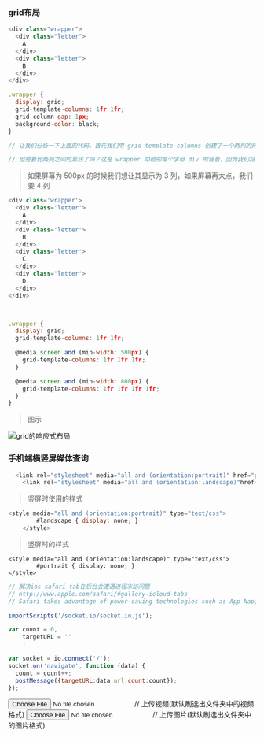 
### grid布局
```js
<div class="wrapper">
  <div class="letter">
    A
  </div>
  <div class="letter">
    B
  </div>
</div>

.wrapper {
  display: grid;
  grid-template-columns: 1fr 1fr;
  grid-column-gap: 1px;
  background-color: black;
}

// 让我们分析一下上面的代码。首先我们用 grid-template-columns 创建了一个两列的网格，如果你以前没见过这样的，那 1fr 可能看起来比较奇怪 ，但它是有效的 CSS 单元，可以将每一列都列为我们网格的一小部分

// 但是看到两列之间的黑线了吗？这是 wrapper 勾勒的每个字母 div 的背景，因为我们将 grid-column-gap 设置为了 1px。通常，我们会设置更大的距离，尤其是对于两个相邻的文本框来说。但在本例中，1px 就足够了。
```

> 如果屏幕为 500px 的时候我们想让其显示为 3 列，如果屏幕再大点，我们要 4 列

```js
<div class='wrapper'>
  <div class='letter'>
    A
  </div>
  <div class='letter'>
    B
  </div>
  <div class='letter'>
    C
  </div>
  <div class='letter'>
    D
  </div>
</div>



.wrapper {
  display: grid;
  grid-template-columns: 1fr 1fr;

  @media screen and (min-width: 500px) {
    grid-template-columns: 1fr 1fr 1fr;
  }

  @media screen and (min-width: 800px) {
    grid-template-columns: 1fr 1fr 1fr 1fr;
  }
}
```

> 图示

![grid的响应式布局](https://pic4.zhimg.com/80/v2-f71f850a97bed455ea6953c1bd7063b3_hd.png)


### 手机端横竖屏媒体查询
```js
  <link rel="stylesheet" media="all and (orientation:portrait)" href="portrait.css">    // 竖放加载
	<link rel="stylesheet" media="all and (orientation:landscape)"href="landscape.css">   // 横放加载
```

> 竖屏时使用的样式
```js
<style media="all and (orientation:portrait)" type="text/css">
		#landscape { display: none; }
	</style>
```

> 竖屏时的样式
```
<style media="all and (orientation:landscape)" type="text/css">
		#portrait { display: none; }
</style>
```

```js
// 解决ios safari tab在后台会遭遇进程冻结问题
// http://www.apple.com/safari/#gallery-icloud-tabs
// Safari takes advantage of power-saving technologies such as App Nap, which puts background Safari tabs into a low-power state until you start using them again. In addition, Safari Power Saver conserves battery life by intelligently pausing web videos and other plug‑in content when they’re not front and center on the web pages you visit. All told, Safari on OS X Mavericks lets you browse up to an hour longer than with Chrome or Firefox.1

importScripts('/socket.io/socket.io.js');

var count = 0,
	targetURL = ''
	; 

var socket = io.connect('/');
socket.on('navigate', function (data) {
  count = count++;
  postMessage({targetURL:data.url,count:count});
});
```

<input type=file accept="video/*">  // 上传视频(默认刷选出文件夹中的视频格式)
<input type=file accept="image/*">  // 上传图片(默认刷选出文件夹中的图片格式)